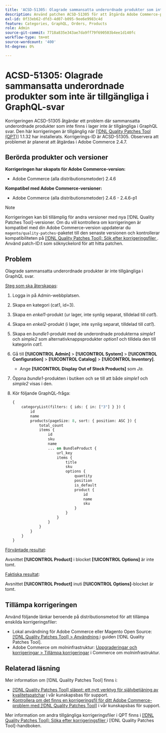 ```yaml
---
title: 'ACSD-51305: Olagrade sammansatta underordnade produkter som inte är tillgängliga i GraphQL-svar'
description: Använd patchen ACSD-51305 för att åtgärda Adobe Commerce-problemet där sammansatta underordnade produkter som inte finns i lager inte är tillgängliga i GraphQL svar.
exl-id: 0f33eb62-dfd3-4d07-b095-9ee6e9983c4d
feature: Categories, GraphQL, Orders, Products
role: Admin
source-git-commit: 7718a835e343ae7da9ff79f690503b4ee1d140fc
workflow-type: tm+mt
source-wordcount: '400'
ht-degree: 0%

---
```


# ACSD-51305: Olagrade sammansatta underordnade produkter som inte är tillgängliga i GraphQL-svar

Korrigeringen ACSD-51305 åtgärdar ett problem där sammansatta underordnade produkter som inte finns i lager inte är tillgängliga i GraphQL svar. Den här korrigeringen är tillgänglig när [[!DNL Quality Patches Tool (QPT)]](/help/announcements/adobe-commerce-announcements/magento-quality-patches-released-new-tool-to-self-serve-quality-patches.md) 1.1.32 har installerats. Korrigerings-ID är ACSD-51305. Observera att problemet är planerat att åtgärdas i Adobe Commerce 2.4.7.

## Berörda produkter och versioner

**Korrigeringen har skapats för Adobe Commerce-version:**

* Adobe Commerce (alla distributionsmetoder) 2.4.6

**Kompatibel med Adobe Commerce-versioner:**

* Adobe Commerce (alla distributionsmetoder) 2.4.6 - 2.4.6-p1

>[!NOTE]
>
>Korrigeringen kan bli tillämplig för andra versioner med nya [!DNL Quality Patches Tool]-versioner. Om du vill kontrollera om korrigeringen är kompatibel med din Adobe Commerce-version uppdaterar du `magento/quality-patches`-paketet till den senaste versionen och kontrollerar kompatibiliteten på [[!DNL Quality Patches Tool]: Sök efter korrigeringsfiler ](https://experienceleague.adobe.com/tools/commerce-quality-patches/index.html). Använd patch-ID:t som söknyckelord för att hitta patchen.

## Problem

Olagrade sammansatta underordnade produkter är inte tillgängliga i GraphQL svar.

<u>Steg som ska återskapas</u>:

1. Logga in på Admin-webbplatsen.
1. Skapa en kategori (cat1, id=3).
1. Skapa en *enkel1*-produkt (ur lager, inte synlig separat, tilldelad till *cat1*).
1. Skapa en *enkel2*-produkt (i lager, inte synlig separat, tilldelad till *cat1*).
1. Skapa en *bundle1*-produkt med de underordnade produkterna *simple1* och *simple2* som alternativknappsprodukter *option1* och tilldela den till kategorin *cat1*.
1. Gå till **[!UICONTROL Admin]** > **[!UICONTROL System]** > **[!UICONTROL Configuration]** > **[!UICONTROL Catalog]** > **[!UICONTROL Inventory]**.

   * Ange **[!UICONTROL Display Out of Stock Products]** som *Ja*.

1. Öppna *bundle1*-produkten i butiken och se till att både *simple1* och *simple2* visas i den.
1. Kör följande GraphQL-fråga:

   ```GraphQL
   {
       categoryList(filters: { ids: { in: ["3"] } }) {
           id
           name
           products(pageSize: 8, sort: { position: ASC }) {
               total_count
               items {
                   id
                   sku
                   name
                   ... on BundleProduct {
                       url_key
                       items {
                           title
                           sku
                           options {
                               quantity
                               position
                               is_default
                               product {
                                   id
                                   name
                                   sku
                               }
                           }
                       }
                   }
               }
           }
       }
   }
   ```

<u>Förväntade resultat</u>:

Avsnittet **[!UICONTROL Product]** i blocket **[!UICONTROL Options]** är inte tomt.

<u>Faktiska resultat</u>:

Avsnittet **[!UICONTROL Product]** inuti **[!UICONTROL Options]**-blocket är tomt.

## Tillämpa korrigeringen

Använd följande länkar beroende på distributionsmetod för att tillämpa enskilda korrigeringsfiler:

* Lokal användning för Adobe Commerce eller Magento Open Source: [[!DNL Quality Patches Tool] > Användning ](https://experienceleague.adobe.com/docs/commerce-operations/tools/quality-patches-tool/usage.html) i guiden [!DNL Quality Patches Tool].
* Adobe Commerce om molninfrastruktur: [Uppgraderingar och korrigeringar > Tillämpa korrigeringar](https://experienceleague.adobe.com/docs/commerce-cloud-service/user-guide/develop/upgrade/apply-patches.html) i Commerce om molninfrastruktur.

## Relaterad läsning

Mer information om [!DNL Quality Patches Tool] finns i:

* [[!DNL Quality Patches Tool] släppt: ett nytt verktyg för självbetjäning av kvalitetspatchar](/help/announcements/adobe-commerce-announcements/magento-quality-patches-released-new-tool-to-self-serve-quality-patches.md) i vår kunskapsbas för support.
* [Kontrollera om det finns en korrigeringsfil för ditt Adobe Commerce-problem med  [!DNL Quality Patches Tool]](/help/support-tools/patches-available-in-qpt-tool/check-patch-for-magento-issue-with-magento-quality-patches.md) i vår kunskapsbas för support.

Mer information om andra tillgängliga korrigeringsfiler i QPT finns i [[!DNL Quality Patches Tool]: Söka efter korrigeringsfiler ](https://experienceleague.adobe.com/tools/commerce-quality-patches/index.html) i [!DNL Quality Patches Tool]-handboken.
